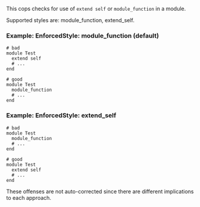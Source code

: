 This cops checks for use of `extend self` or `module_function` in a
module.

Supported styles are: module_function, extend_self.

### Example: EnforcedStyle: module_function (default)
    # bad
    module Test
      extend self
      # ...
    end

    # good
    module Test
      module_function
      # ...
    end

### Example: EnforcedStyle: extend_self
    # bad
    module Test
      module_function
      # ...
    end

    # good
    module Test
      extend self
      # ...
    end

These offenses are not auto-corrected since there are different
implications to each approach.